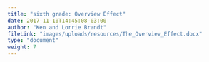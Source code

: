 ```yaml
---
title: "sixth grade: Overview Effect"
date: 2017-11-10T14:45:08-03:00
author: "Ken and Lorrie Brandt"
fileLink: "images/uploads/resources/The_Overview_Effect.docx"
type: "document"
weight: 7
---
```


